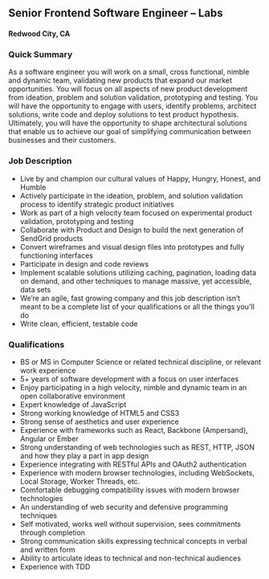 ## Senior Frontend Software Engineer – Labs
#### Redwood City, CA

### Quick Summary
As a software engineer you will work on a small, cross functional, nimble and dynamic team, validating new products that expand our market opportunities. You will focus on all aspects of new product development from ideation, problem and solution validation, prototyping and testing. You will have the opportunity to engage with users, identify problems, architect solutions, write code and deploy solutions to test product hypothesis. Ultimately, you will have the opportunity to shape architectural solutions that enable us to achieve our goal of simplifying communication between businesses and their customers.

### Job Description
+	Live by and champion our cultural values of Happy, Hungry, Honest, and Humble
+	Actively participate in the ideation, problem, and solution validation process to identify strategic product initiatives
+	Work as part of a high velocity team focused on experimental product validation, prototyping and testing
+	Collaborate with Product and Design to build the next generation of SendGrid products
+	Convert wireframes and visual design files into prototypes and fully functioning interfaces
+	Participate in design and code reviews
+	Implement scalable solutions utilizing caching, pagination, loading data on demand, and other techniques to manage massive, yet accessible, data sets
+	We’re an agile, fast growing company and this job description isn’t meant to be a complete list of your qualifications or all the things you'll do
+	Write clean, efficient, testable code

### Qualifications
+	BS or MS in Computer Science or related technical discipline, or relevant work experience
+	5+ years of software development with a focus on user interfaces
+	Enjoy participating in a high velocity, nimble and dynamic team in an open collaborative environment
+	Expert knowledge of JavaScript
+	Strong working knowledge of HTML5 and CSS3
+	Strong sense of aesthetics and user experience
+	Experience with frameworks such as React, Backbone (Ampersand), Angular or Ember
+	Strong understanding of web technologies such as REST, HTTP, JSON and how they play a part in app design
+	Experience integrating with RESTful APIs and OAuth2 authentication
+	Experience with modern browser technologies, including WebSockets, Local Storage, Worker Threads, etc.
+	Comfortable debugging compatibility issues with modern browser technologies
+	An understanding of web security and defensive programming techniques
+	Self motivated, works well without supervision, sees commitments through completion
+	Strong communication skills expressing technical concepts in verbal and written form
+	Ability to articulate ideas to technical and non-technical audiences
+	Experience with TDD
